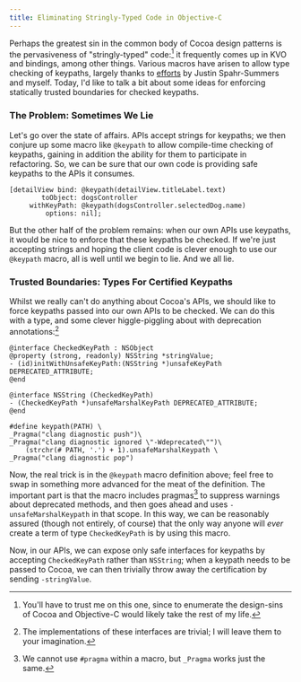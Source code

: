 ```yaml
---
title: Eliminating Stringly-Typed Code in Objective-C
---
```



Perhaps the greatest sin in the common body of Cocoa design patterns is
the pervasiveness of "stringly-typed" code:[^bitchy-comment] it
frequently comes up in KVO and bindings, among other things. Various
macros have arisen to allow type checking of keypaths, largely thanks to
[efforts](https://github.com/jspahrsummers/libextobjc/blob/master/extobjc/EXTKeyPathCoding.h)
by Justin Spahr-Summers and myself. Today, I'd like to talk a bit about
some ideas for enforcing statically trusted boundaries for checked
keypaths.

<!--more-->

   [^bitchy-comment]: You'll have to trust me on this one, since to
enumerate the design-sins of Cocoa and Objective-C would likely take the
rest of my life.


### The Problem: Sometimes We Lie

Let's go over the state of affairs. APIs accept strings for keypaths; we
then conjure up some macro like `@keypath` to allow compile-time
checking of keypaths, gaining in addition the ability for them to
participate in refactoring. So, we can be sure that our own code is
providing safe keypaths to the APIs it consumes.

```{.ObjectiveC}
[detailView bind: @keypath(detailView.titleLabel.text)
        toObject: dogsController
     withKeyPath: @keypath(dogsController.selectedDog.name)
         options: nil];
```

But the other half of the problem remains: when our own APIs use
keypaths, it would be nice to enforce that these keypaths be checked. If
we're just accepting strings and hoping the client code is clever enough to
use our `@keypath` macro, all is well until we begin to lie. And we all
lie.

### Trusted Boundaries: Types For Certified Keypaths

Whilst we really can't do anything about Cocoa's APIs, we should like to
force keypaths passed into our own APIs to be checked. We can do this
with a type, and some clever higgle-piggling about with deprecation
annotations:[^impl-omitted]

   [^impl-omitted]: The implementations of these interfaces are
trivial; I will leave them to your imagination.


```{.ObjectiveC .numberLines}
@interface CheckedKeyPath : NSObject
@property (strong, readonly) NSString *stringValue;
- (id)initWithUnsafeKeyPath:(NSString *)unsafeKeyPath DEPRECATED_ATTRIBUTE;
@end

@interface NSString (CheckedKeyPath)
- (CheckedKeyPath *)unsafeMarshalKeyPath DEPRECATED_ATTRIBUTE;
@end

#define keypath(PATH) \
_Pragma("clang diagnostic push")\
_Pragma("clang diagnostic ignored \"-Wdeprecated\"")\
    (strchr(# PATH, '.') + 1).unsafeMarshalKeypath \
_Pragma("clang diagnostic pop")
```

Now, the real trick is in the `@keypath` macro definition above; feel
free to swap in something more advanced for the meat of the definition.
The important part is that the macro includes pragmas[^pragmas] to suppress
warnings about deprecated methods, and then goes ahead and uses
`-unsafeMarshalKeypath` in that scope. In this way, we can be reasonably
assured (though not entirely, of course) that the only way anyone will
_ever_ create a term of type `CheckedKeyPath` is by using this macro.

   [^pragmas]: We cannot use `#pragma` within a macro, but `_Pragma`
works just the same.

Now, in our APIs, we can expose only safe interfaces for keypaths by
accepting `CheckedKeyPath` rather than `NSString`; when a keypath needs
to be passed to Cocoa, we can then trivially throw away the
certification by sending `-stringValue`.
